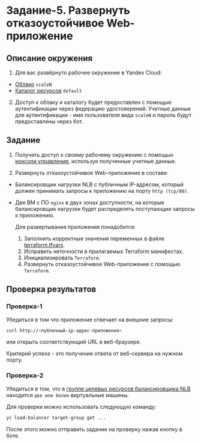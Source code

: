 # Задание-5. Развернуть отказоустойчивое Web-приложение

## Описание окружения <a id="environment"/></a>

1. Для вас развёрнуто рабочее окружение в Yandex Cloud:
* [Облако](https://yandex.cloud/ru/docs/resource-manager/concepts/resources-hierarchy#cloud) `scaleN`
* [Каталог ресурсов](https://yandex.cloud/ru/docs/resource-manager/concepts/resources-hierarchy#folder) `default`

2. Доступ к облаку и каталогу будет предоставлен с помощью аутентификации через федерацию удостоверений. 
Учетные данные для аутентификации - имя пользователя вида `scaleN` и пароль будут предоставлены через бот.

## Задание <a id="task"/></a>

1. Получить доступ к своему рабочему окружению с помощью [консоли управления](https://yandex.cloud/docs/console), используя полученные учетные данные. 

2. Развернуть отказоустойчивое Web-приложение в составе:
  * Балансировщик нагрузки NLB с публичным IP-адресом, который должен принимать запросы к приложению на порту `http (tcp/80)`.
  * Две ВМ с ПО `nginx` в двух зонах доступности, на которые балансировщик нагрузки будет распределять поступающие запросы к приложению.

    Для развертывания приложения понадобится:
    1. Заполнить корректные значения переменных в файле [terraform.tfvars](./terraform.tfvars).
    2. Исправить неточности в прилагаемых Terraform манифестах.
    3. Инициализировать `Terraform`.
    4. Развернуть отказоустойчивое Web-приложение с помощью `Terraform`.

## Проверка результатов <a id="check"/></a>

### Проверка-1 <a id="check-1"/></a>
Убедиться в том что приложение отвечает на внешние запросы:

```bash
curl http://<публичный-ip-адрес-приложения>
```

или открыть соответствующий URL в веб-браузере.

Критерий успеха - это получение ответа от веб-сервера на нужном порту.

### Проверка-2 <a id="check-2"/></a>
Убедиться в том, что в [группе целевых ресурсов балансировщика NLB](https://yandex.cloud/ru/docs/network-load-balancer/concepts/target-resources) находится `две или более` виртуальные машины.

Для проверки можно использовать следующую команду:

```bash
yc load-balancer target-group get ...
```

После этого можно отправить задание на проверку нажав кнопку в боте.
